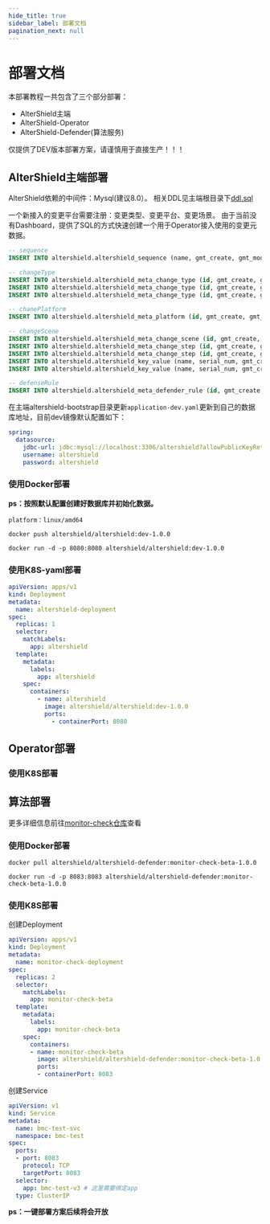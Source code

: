 ```yaml
---
hide_title: true
sidebar_label: 部署文档
pagination_next: null
---
```


# 部署文档

本部署教程一共包含了三个部分部署：
+ AlterShield主端
+ AlterShield-Operator
+ AlterShield-Defender(算法服务)

仅提供了DEV版本部署方案，请谨慎用于直接生产！！！

## AlterShield主端部署

AlterShield依赖的中间件：Mysql(建议8.0）。 相关DDL见主端根目录下[ddl.sql](https://github.com/traas-stack/altershield/blob/main/ddl.sql)

一个新接入的变更平台需要注册：变更类型、变更平台、变更场景。
由于当前没有Dashboard，提供了SQL的方式快速创建一个用于Operator接入使用的变更元数据。

```sql
-- sequence
INSERT INTO altershield.altershield_sequence (name, gmt_create, gmt_modified, value, min_value, max_value, step) VALUES ('seq_default', '2023-11-30 20:40:59', '2023-12-14 10:55:18', 14697005001, 0, 2821109907455, 1000);

-- changeType
INSERT INTO altershield.altershield_meta_change_type (id, gmt_create, gmt_modified, type, name, type_desc, category) VALUES ('20231207012470220000000000XX06R25Q0Q', '2023-12-07 17:06:22', '2023-12-07 17:06:22', 'pass.pod', 'pod', 'pod', 'contentType');
INSERT INTO altershield.altershield_meta_change_type (id, gmt_create, gmt_modified, type, name, type_desc, category) VALUES ('20231207012470220000000000XX06R25Q0R', '2023-12-07 17:06:22', '2023-12-07 17:06:22', 'pass.pod', 'pod', 'pod', 'effectiveTargetType');
INSERT INTO altershield.altershield_meta_change_type (id, gmt_create, gmt_modified, type, name, type_desc, category) VALUES ('20231207012470220000000000XX06R25Q0S', '2023-12-07 17:06:22', '2023-12-07 17:06:22', 'pass.pod', 'pod', 'pod', 'changeTargetType');

-- chanePlatform
INSERT INTO altershield.altershield_meta_platform (id, gmt_create, gmt_modified, platform_name, owner, description, token, scope, tenant) VALUES ('20231207012470240000000000XX06R25Q0P', '2023-12-07 17:06:08', '2023-12-07 17:06:08', 'kubernetes', 'system', null, 'altershield-operator', null, null);

-- changeScene
INSERT INTO altershield.altershield_meta_change_scene (id, gmt_create, gmt_modified, tenant_code, server_tenant_code, name, change_scene_key, owner, generation, risk_info, platform_name, scope, description, effective_target_type, change_content_type, change_target_type, change_effective_config_json_ref, callback_config_json_ref, tags_json_ref, status) VALUES ('20231207012470200000000000XX06R25QSJ', '2023-12-07 17:12:51', '2023-12-07 17:12:51', 'default', 'default', 'kubernetes分批发布', 'com.alipay.alitershield.kubernetes.rollingupdate', 'system', 'G2', null, 'kubernetes', null, null, 'paas.pod', 'paas.pod', 'paas.pod', '20231207012470100000000000XX06R25QSK', '20231207012470100000000000XX06R25QSL', null, 1);
INSERT INTO altershield.altershield_meta_change_step (id, gmt_create, gmt_modified, name, change_scene_key, change_key, step_type, defence_config_json_ref, change_content_type, effective_target_type, change_target_type) VALUES ('20231207012470210000000000XX06R25QSH', '2023-12-07 17:12:51', '2023-12-07 19:30:30', 'kubernetes分批发布变更工单', 'com.alipay.alitershield.kubernetes.rollingupdate', 'com.alipay.alitershield.kubernetes.rollingupdate', 'STEP_ORDER', '{"enablePostCheck":true,"enablePreCheck":true,"postCheckTimeout":30000,"preCheckTimeout":30000}', null, null, 'paas.pod');
INSERT INTO altershield.altershield_meta_change_step (id, gmt_create, gmt_modified, name, change_scene_key, change_key, step_type, defence_config_json_ref, change_content_type, effective_target_type, change_target_type) VALUES ('20231207012470210000000000XX06R25QSI', '2023-12-07 17:12:51', '2023-12-07 19:30:30', 'kubernetes分批发布变更分批', 'com.alipay.alitershield.kubernetes.rollingupdate', 'com.alipay.alitershield.kubernetes.rollingupdate._batch', 'STEP_GRAY_BATCH', '{"enablePostCheck":true,"enablePreCheck":true,"postCheckTimeout":30000,"preCheckTimeout":30000}', null, null, 'paas.pod');
INSERT INTO altershield.altershield_key_value (name, serial_num, gmt_create, gmt_modified, value) VALUES ('20231207012470100000000000XX06R25QSK', 1, '2023-12-07 20:39:15', '2023-12-07 20:39:15', '{"changeGrayEnvType":"ENV","changeGrayModeType":"PIPELINE","enableRollback":false}');
INSERT INTO altershield.altershield_key_value (name, serial_num, gmt_create, gmt_modified, value) VALUES ('20231207012470100000000000XX06R25QSL', 1, '2023-12-07 20:39:15', '2023-12-07 20:39:15', '{"callbackConfig":{"DEFAULT":"http://192.168.120.189:8080/openapi/opscloud/callback"},"signVersion":"1.0"}');

-- defenseRule
INSERT INTO altershield.altershield_meta_defender_rule (id, gmt_create, gmt_modified, name, suggestion, owner, stage, status, exception_strategy, defense_range_type, defense_range_key, external_id, tenant, delay_second, plugin_key, main_class, plugin_invoke_type, ignore_tag, max_detect_second, arg_ref, change_filter_ref) VALUES ('20231214012474030000000000XX06R27SVZ', '2023-12-14 14:10:55', '2023-12-14 14:10:55', '智能监控规则', '', 'system', 'POST', 'DISABLED', 'BLOCK', 'CHANGE_BATCH', 'com.alipay.alitershield.kubernetes.rollingupdate._batch', null, null, 0, 'monitor_metric_detection_plugin', 'com.alipay.altershield.shared.pluginmarket.innerplugin.defender.MonitorMetricDetectionPlugin', 'ASYNC', 'IGNORE', 0, null, null);

```

在主端altershield-bootstrap目录更新`application-dev.yaml`更新到自己的数据库地址，目前dev镜像默认配置如下：
```yaml
spring:
  datasource:
    jdbc-url: jdbc:mysql://localhost:3306/altershield?allowPublicKeyRetrieval=true&useSSL=false
    username: altershield
    password: altershield
```

### 使用Docker部署

**ps：按照默认配置创建好数据库并初始化数据。**

`platform：linux/amd64`

`docker push altershield/altershield:dev-1.0.0`

`docker run -d -p 8080:8080 altershield/altershield:dev-1.0.0`

### 使用K8S-yaml部署
```yaml
apiVersion: apps/v1
kind: Deployment
metadata:
  name: altershield-deployment
spec:
  replicas: 1
  selector:
    matchLabels:
      app: altershield
  template:
    metadata:
      labels:
        app: altershield
    spec:
      containers:
        - name: altershield
          image: altershield/altershield:dev-1.0.0
          ports:
            - containerPort: 8080
```

## Operator部署

### 使用K8S部署

## 算法部署

更多详细信息前往[monitor-check仓库](https://github.com/traas-stack/altershield-monitorCheck/blob/main/README_CN.md)查看

### 使用Docker部署

`docker pull altershield/altershield-defender:monitor-check-beta-1.0.0`

`docker run -d -p 8083:8083 altershield/altershield-defender:monitor-check-beta-1.0.0`
### 使用K8S部署
创建Deployment
```yaml
apiVersion: apps/v1
kind: Deployment
metadata:
  name: monitor-check-deployment
spec:
  replicas: 2
  selector:
    matchLabels:
      app: monitor-check-beta
  template:
    metadata:
      labels:
        app: monitor-check-beta
    spec:
      containers:
      - name: monitor-check-beta
        image: altershield/altershield-defender:monitor-check-beta-1.0.0
        ports:
        - containerPort: 8083
```

创建Service
```yaml
apiVersion: v1
kind: Service
metadata:
  name: bmc-test-svc
  namespace: bmc-test
spec:
  ports:
  - port: 8083
    protocol: TCP
    targetPort: 8083
  selector:
    app: bmc-test-v3 # 这里需要绑定app
  type: ClusterIP
```


**ps：一键部署方案后续将会开放**